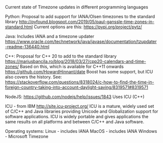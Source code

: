 Current state of Timezone updates in different programming languages

Python:
Proposal to add support for IANA/Olsen timezones to the standard library
http://pyfound.blogspot.com/2019/05/paul-ganssle-time-zones-in-standard.html
Current options are this:
https://pypi.org/project/pytz/

Java:
Includes IANA and a timezone updater
https://www.oracle.com/technetwork/java/javase/documentation/tzupdater-readme-136440.html

C++:
Proposal for C++ 20 to add to the standard library
https://mariusbancila.ro/blog/2018/03/27/cpp20-calendars-and-time-zones/
Based on this, which is available for C++11 onwards
https://github.com/HowardHinnant/date
Boost has some support, but ICU also covers the history. See:
https://stackoverflow.com/questions/8318024/c-how-to-find-the-time-in-foreign-country-taking-into-account-daylight-saving/8319571#8319571

NodeJS:
https://github.com/nodejs/help/issues/1843
Uses ICU (C++)


ICU - from IBM
http://site.icu-project.org/
ICU is a mature, widely used set of C/C++ and Java libraries providing Unicode and Globalization support for software applications. ICU is widely portable and gives applications the same results on all platforms and between C/C++ and Java software.

Operating systems:
Linux - includes IANA
MacOS - includes IANA
Windows - Microsoft Timezone 
